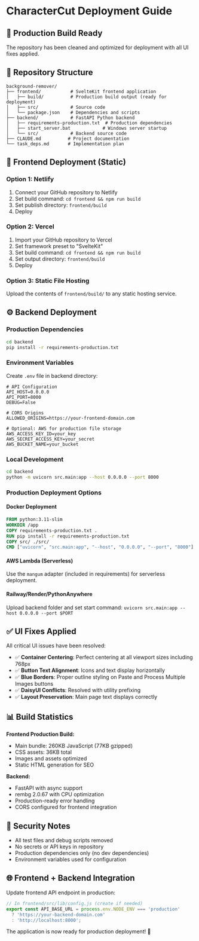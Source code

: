 # CharacterCut Deployment Guide

## 🚀 Production Build Ready

The repository has been cleaned and optimized for deployment with all UI fixes applied.

## 📁 Repository Structure

```
background-remover/
├── frontend/           # SvelteKit frontend application
│   ├── build/          # Production build output (ready for deployment)
│   ├── src/            # Source code
│   └── package.json    # Dependencies and scripts
├── backend/            # FastAPI Python backend
│   ├── requirements-production.txt  # Production dependencies
│   ├── start_server.bat            # Windows server startup
│   └── src/            # Backend source code
├── CLAUDE.md          # Project documentation
└── task_deps.md       # Implementation plan
```

## 🎯 Frontend Deployment (Static)

### Option 1: Netlify
1. Connect your GitHub repository to Netlify
2. Set build command: `cd frontend && npm run build`  
3. Set publish directory: `frontend/build`
4. Deploy

### Option 2: Vercel
1. Import your GitHub repository to Vercel
2. Set framework preset to "SvelteKit"
3. Set build command: `cd frontend && npm run build`
4. Set output directory: `frontend/build`
5. Deploy

### Option 3: Static File Hosting
Upload the contents of `frontend/build/` to any static hosting service.

## ⚙️ Backend Deployment

### Production Dependencies
```bash
cd backend
pip install -r requirements-production.txt
```

### Environment Variables
Create `.env` file in backend directory:
```env
# API Configuration
API_HOST=0.0.0.0
API_PORT=8000
DEBUG=False

# CORS Origins
ALLOWED_ORIGINS=https://your-frontend-domain.com

# Optional: AWS for production file storage
AWS_ACCESS_KEY_ID=your_key
AWS_SECRET_ACCESS_KEY=your_secret
AWS_BUCKET_NAME=your_bucket
```

### Local Development
```bash
cd backend
python -m uvicorn src.main:app --host 0.0.0.0 --port 8000
```

### Production Deployment Options

#### Docker Deployment
```dockerfile
FROM python:3.11-slim
WORKDIR /app
COPY requirements-production.txt .
RUN pip install -r requirements-production.txt
COPY src/ ./src/
CMD ["uvicorn", "src.main:app", "--host", "0.0.0.0", "--port", "8000"]
```

#### AWS Lambda (Serverless)
Use the `mangum` adapter (included in requirements) for serverless deployment.

#### Railway/Render/PythonAnywhere
Upload backend folder and set start command: `uvicorn src.main:app --host 0.0.0.0 --port $PORT`

## ✅ UI Fixes Applied

All critical UI issues have been resolved:

- ✅ **Container Centering**: Perfect centering at all viewport sizes including 768px
- ✅ **Button Text Alignment**: Icons and text display horizontally  
- ✅ **Blue Borders**: Proper outline styling on Paste and Process Multiple Images buttons
- ✅ **DaisyUI Conflicts**: Resolved with utility prefixing
- ✅ **Layout Preservation**: Main page text displays correctly

## 📊 Build Statistics

**Frontend Production Build:**
- Main bundle: 260KB JavaScript (77KB gzipped)
- CSS assets: 36KB total
- Images and assets optimized
- Static HTML generation for SEO

**Backend:**
- FastAPI with async support
- rembg 2.0.67 with CPU optimization  
- Production-ready error handling
- CORS configured for frontend integration

## 🔐 Security Notes

- All test files and debug scripts removed
- No secrets or API keys in repository
- Production dependencies only (no dev dependencies)
- Environment variables used for configuration

## 🌐 Frontend + Backend Integration

Update frontend API endpoint in production:
```javascript
// In frontend/src/lib/config.js (create if needed)
export const API_BASE_URL = process.env.NODE_ENV === 'production' 
  ? 'https://your-backend-domain.com' 
  : 'http://localhost:8000';
```

The application is now ready for production deployment! 🎉